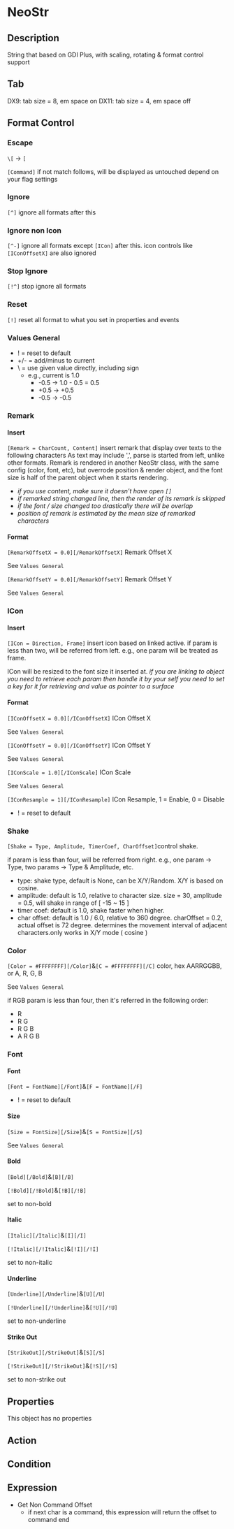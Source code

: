 # NeoStr

## Description

String that based on GDI Plus, with scaling, rotating & format control support

## Tab

DX9: tab size = 8, em space on
DX11: tab size = 4, em space off

## Format Control

### Escape

`\[` -> `[`

`[Command]` if not match follows, will be displayed as untouched depend on your flag settings

### Ignore

`[^]` ignore all formats after this

### Ignore non Icon

`[^-]` ignore all formats except `[ICon]` after this. icon controls like `[IConOffsetX]` are also ignored

### Stop Ignore

`[!^]` stop ignore all formats

### Reset

`[!]` reset all format to what you set in properties and events

### Values General

- ! = reset to default
- +/- = add/minus to current
- \ = use given value directly, including sign
  - e.g., current is 1.0
    - -0.5 -> 1.0 - 0.5 = 0.5
    - \+0.5 -> +0.5
    - \-0.5 -> -0.5

### Remark

#### Insert

`[Remark = CharCount, Content]` insert remark  that display over texts to the following characters
As text may include ',', parse is started from left, unlike other formats. Remark is rendered in another NeoStr class, with the same config (color, font, etc), but overrode position & render object, and the font size is half of the parent object when it starts rendering.

- *if you use content, make sure it doesn't have open `[]`*
- *if remarked string changed line, then the render of its remark is skipped*
- *if the font / size changed too drastically there will be overlap*
- *position of remark is estimated by the mean size of remarked characters*

#### Format

`[RemarkOffsetX = 0.0][/RemarkOffsetX]` Remark Offset X

See `Values General`

`[RemarkOffsetY = 0.0][/RemarkOffsetY]` Remark Offset Y

See `Values General`

### ICon

#### Insert

`[ICon = Direction, Frame]` insert icon based on linked active. if param is less than two, will be referred from left. e.g., one param will be treated as frame.

ICon will be resized to the font size it inserted at.
*if you are linking to object you need to retrieve each param then handle it by your self you need to set a key for it for retrieving and value as pointer to a surface*

#### Format

`[IConOffsetX = 0.0][/IConOffsetX]` ICon Offset X

See `Values General`

`[IConOffsetY = 0.0][/IConOffsetY]` ICon Offset Y

See `Values General`

`[IConScale = 1.0][/IConScale]` ICon Scale

See `Values General`

`[IConResample = 1][/IConResample]` ICon Resample, 1 = Enable, 0 = Disable

- ! = reset to default

### Shake

`[Shake = Type, Amplitude, TimerCoef, CharOffset]`control shake.

if param is less than four, will be referred from right.
e.g., one param -> Type, two params -> Type & Amplitude, etc.

- type: shake type, default is None, can be X/Y/Random. X/Y is based on cosine.
- amplitude: default is 1.0, relative to character size. size = 30, amplitude = 0.5, will shake in range of [ -15 ~ 15 ]
- timer coef: default is 1.0, shake faster when higher.
- char offset: default is 1.0 / 6.0, relative to 360 degree. charOffset = 0.2, actual offset is 72 degree. determines the movement interval of adjacent characters.only works in X/Y mode ( cosine )

### Color

`[Color = #FFFFFFFF][/Color]`&`[C = #FFFFFFFF][/C]`	color, hex AARRGGBB, or A, R, G, B

See `Values General`

if RGB param is less than four, then it's referred in the following order:

- R
- R G
- R G B
- A R G B

### Font

#### Font

`[Font = FontName][/Font]`&`[F = FontName][/F]`

- ! = reset to default

#### Size

`[Size = FontSize][/Size]`&`[S = FontSize][/S]`

See `Values General`

#### Bold

`[Bold][/Bold]`&`[B][/B]`

`[!Bold][/!Bold]`&`[!B][/!B]`

set to non-bold

#### Italic

`[Italic][/Italic]`&`[I][/I]`

`[!Italic][/!Italic]`&`[!I][/!I]`

set to non-italic

#### Underline

`[Underline][/Underline]`&`[U][/U]`

`[!Underline][/!Underline]`&`[!U][/!U]`

set to non-underline

#### Strike Out

`[StrikeOut][/StrikeOut]`&`[S][/S]`

`[!StrikeOut][/!StrikeOut]`&`[!S][/!S]`

set to non-strike out

## Properties

This object has no properties

## Action

## Condition

## Expression

- Get Non Command Offset
  - if next char is a command, this expression will return the offset to command end